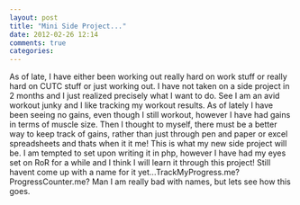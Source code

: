 ```yaml
---
layout: post
title: "Mini Side Project..."
date: 2012-02-26 12:14
comments: true
categories: 
---
```

As of late, I have either been working out really hard on work stuff or really hard on CUTC stuff or just working out.  I have not taken on a side project in 2 months and I just realized precisely what I want to do. See I am an avid workout junky and I like tracking my workout results. As of lately I have been seeing no gains, even though I still workout, however I have had gains in terms of muscle size. Then I thought to myself, there must be a better way to keep track of gains, rather than just through pen and paper or excel spreadsheets and thats when it it me! This is what my new side project will be. I am tempted to set upon writing it in php, however I have had my eyes set on RoR for a while and I think I will learn it through this project! Still havent come up with a name for it yet...TrackMyProgress.me? ProgressCounter.me? Man I am really bad with names, but lets see how this goes.
